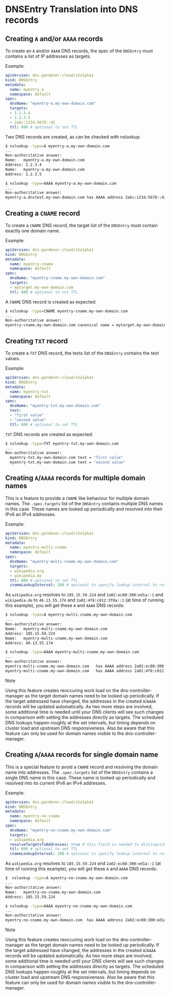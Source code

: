 # DNSEntry Translation into DNS records

## Creating `A` and/or `AAAA` records

To create an `A` and/or `AAAA` DNS records, the spec of the `DNSEntry` must contains a list of IP addresses as targets.

Example:
```yaml
apiVersion: dns.gardener.cloud/v1alpha1
kind: DNSEntry
metadata:
  name: myentry-a
  namespace: default
spec:
  dnsName: "myentry-a.my-own-domain.com"
  targets:
  - 1.2.3.4
  - 1.2.3.5
  - 2abc:1234:5678::42
  ttl: 600 # optional to set TTL
```

Two DNS records are created, as can be checked with nslookup:
```bash
$ nslookup -type=A myentry-a.my-own-domain.com
...
Non-authoritative answer:
Name:	myentry-a.my-own-domain.com
Address: 1.2.3.4
Name:	myentry-a.my-own-domain.com
Address: 1.2.3.5

$ nslookup -type=AAAA myentry-a.my-own-domain.com
...
Non-authoritative answer:
myentry-a.dnstest.my-own-domain.com	has AAAA address 2abc:1234:5678::42
```

## Creating a `CNAME` record

To create a `CNAME` DNS record, the target list of the `DNSEntry` must contain exactly one domain name.

Example:
```yaml
apiVersion: dns.gardener.cloud/v1alpha1
kind: DNSEntry
metadata:
  name: myentry-cname
  namespace: default
spec:
  dnsName: "myentry-cname.my-own-domain.com"
  targets:
  - mytarget.my-own-domain.com
  ttl: 600 # optional to set TTL
```

A `CNAME` DNS record is created as expected:
```bash
$ nslookup -type=CNAME myentry-cname.my-own-domain.com
...
Non-authoritative answer:
myentry-cname.my-own-domain.com	canonical name = mytarget.my-own-domain.com.
```

## Creating `TXT` record

To create a `TXT` DNS record, the texts list of the `DNSEntry` contains the text values.

Example:
```yaml
apiVersion: dns.gardener.cloud/v1alpha1
kind: DNSEntry
metadata:
  name: myentry-txt
  namespace: default
spec:
  dnsName: "myentry-txt.my-own-domain.com"
  text:
  - "first value"
  - "second value"
  ttl: 600 # optional to set TTL
```

`TXT` DNS records are created as expected:
```bash
$ nslookup -type=TXT myentry-txt.my-own-domain.com
...
Non-authoritative answer:
  myentry-txt.my-own-domain.com	text = "first value"
  myentry-txt.my-own-domain.com	text = "second value"
```

## Creating `A`/`AAAA` records for multiple domain names 

This is a feature to provide a `CNAME` like behaviour for multiple domain names.
The `.spec.targets` list of the `DNSEntry` contains multiple DNS names in this case.
These names are looked up periodically and resolved into their IPv6 an IPv4 addresses.

Example:
```yaml
apiVersion: dns.gardener.cloud/v1alpha1
kind: DNSEntry
metadata:
  name: myentry-multi-cname
  namespace: default
spec:
  dnsName: "myentry-multi-cname.my-own-domain.com"
  targets:
  - wikipedia.org
  - wikipedia.de
  ttl: 600 # optional to set TTL
  cnameLookupInterval: 200 # optional to specify lookup internal to resolve the DNS names
```

As `wikipedia.org` resolves to `185.15.59.224` and `2a02:ec80:300:ed1a::1` and
`wikipedia.de` to `49.13.55.174` and `2a01:4f8:c012:3f0a::1` (at time of running this example),
you will get these `A` and `AAAA` DNS records:
```bash
$ nslookup -type=A myentry-multi-cname.my-own-domain.com
...
Non-authoritative answer:
Name:	myentry-multi-cname.my-own-domain.com
Address: 185.15.59.224
Name:	myentry-multi-cname.my-own-domain.com
Address: 49.13.55.174

$ nslookup -type=AAAA myentry-multi-cname.my-own-domain.com
...
Non-authoritative answer:
myentry-multi-cname.my-own-domain.com	has AAAA address 2a02:ec80:300:ed1a::1
myentry-multi-cname.my-own-domain.com	has AAAA address 2a01:4f8:c012:3f0a::1
```

> [!NOTE] 
> Using this feature creates reoccuring work load on the dns-controller-manager as the target domain names
> need to be looked up periodically. If the target addressed have changed, the addresses in the created `A`/`AAAA` records
> will be updated automatically. As two more steps are involved, some additional time is needed until your DNS clients will 
> see such changes in comparison with setting the addresses directly as targets.
> The scheduled DNS lookups happen roughly at the set intervals, but timing depends on cluster load and upstream DNS responsiveness.
> Also be aware that this feature can only be used for domain names visible to the dns-controller-manager.

## Creating `A`/`AAAA` records for single domain name

This is a special feature to avoid a `CNAME` record and resolving the domain name into addresses.
The `.spec.targets` list of the `DNSEntry` contains a single DNS name in this case.
These name is looked up periodically and resolved into its current IPv6 an IPv4 addresses.

Example:
```yaml
apiVersion: dns.gardener.cloud/v1alpha1
kind: DNSEntry
metadata:
  name: myentry-no-cname
  namespace: default
spec:
  dnsName: "myentry-no-cname.my-own-domain.com"
  targets:
  - wikipedia.org
  resolveTargetsToAddresses: true # this field is needed to distinguish from CNAME record creation
  ttl: 600 # optional to set TTL
  cnameLookupInterval: 200 # optional to specify lookup internal to resolve the DNS names
```

As `wikipedia.org` resolves to `185.15.59.224` and `2a02:ec80:300:ed1a::1` (at time of running this example),
you will get these `A` and `AAAA` DNS records:
```bash
$  nslookup -type=A myentry-no-cname.my-own-domain.com
...
Non-authoritative answer:
Name:	myentry-no-cname.my-own-domain.com
Address: 185.15.59.224

$ nslookup -type=AAAA myentry-no-cname.my-own-domain.com
...
Non-authoritative answer:
myentry-no-cname.my-own-domain.com	has AAAA address 2a02:ec80:300:ed1a::1
```

> [!NOTE]
> Using this feature creates reoccuring work load on the dns-controller-manager as the target domain names
> need to be looked up periodically. If the target addressed have changed, the addresses in the created `A`/`AAAA` records
> will be updated automatically. As two more steps are involved, some additional time is needed until your DNS clients will
> see such changes in comparison with setting the addresses directly as targets.
> The scheduled DNS lookups happen roughly at the set intervals, but timing depends on cluster load and upstream DNS responsiveness.
> Also be aware that this feature can only be used for domain names visible to the dns-controller-manager.
